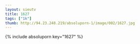 ```yaml
--- 
layout: sieutv
title: 1627
tags: ["1k"]
thumb: http://94.23.248.219/absoluporn-1/image/002/1627.jpg
---
```

{% include absoluporn key="1627" %} 
